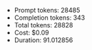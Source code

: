 - Prompt tokens: 28485
- Completion tokens: 343
- Total tokens: 28828
- Cost: $0.09
- Duration: 91.012856
